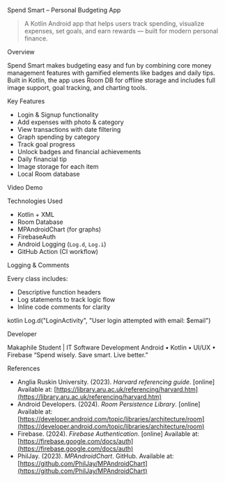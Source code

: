 Spend Smart – Personal Budgeting App

> A Kotlin Android app that helps users track spending, visualize expenses, set goals, and earn rewards — built for modern personal finance.


Overview

Spend Smart makes budgeting easy and fun by combining core money management features with gamified elements like badges and daily tips. Built in Kotlin, the app uses Room DB for offline storage and includes full image support, goal tracking, and charting tools.


 Key Features

-  Login & Signup functionality  
-  Add expenses with photo & category  
-  View transactions with date filtering  
-  Graph spending by category  
-  Track goal progress  
-  Unlock badges and financial achievements  
-  Daily financial tip  
-  Image storage for each item  
-  Local Room database  


 Video Demo



 Technologies Used

- Kotlin + XML  
- Room Database  
- MPAndroidChart (for graphs)  
- FirebaseAuth 
- Android Logging (`Log.d`, `Log.i`)  
- GitHub Action (CI workflow)  


 Logging & Comments

Every class includes:
- Descriptive function headers  
- Log statements to track logic flow  
- Inline code comments for clarity  

kotlin
Log.d("LoginActivity", "User login attempted with email: $email")


Developer

Makaphile
Student | IT Software Development
Android • Kotlin • UI/UX • Firebase
“Spend wisely. Save smart. Live better.”

References

* Anglia Ruskin University. (2023). *Harvard referencing guide*. \[online] Available at: [https://library.aru.ac.uk/referencing/harvard.htm](https://library.aru.ac.uk/referencing/harvard.htm)
* Android Developers. (2024). *Room Persistence Library*. \[online] Available at: [https://developer.android.com/topic/libraries/architecture/room](https://developer.android.com/topic/libraries/architecture/room)
* Firebase. (2024). *Firebase Authentication*. \[online] Available at: [https://firebase.google.com/docs/auth](https://firebase.google.com/docs/auth)
* PhilJay. (2023). *MPAndroidChart*. GitHub. Available at: [https://github.com/PhilJay/MPAndroidChart](https://github.com/PhilJay/MPAndroidChart)

